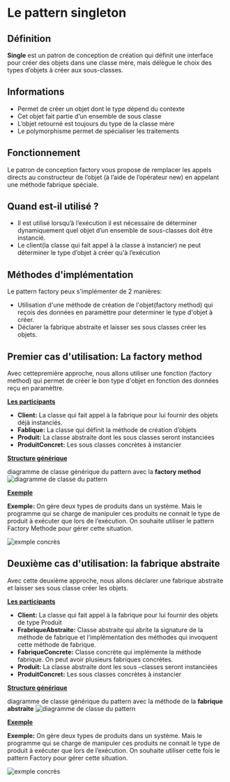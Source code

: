 # Le pattern singleton

## Définition

**Single** est un patron de conception de création qui définit une interface pour créer des objets dans une classe mère, mais délègue le choix des types d’objets à créer aux sous-classes.

## Informations

- Permet de créer un objet dont le type dépend du contexte
- Cet objet fait partie d’un ensemble de sous classe
- L’objet retourné est toujours du type de la classe mère
- Le polymorphisme permet de spécialiser les traitements

## Fonctionnement

Le patron de conception factory vous propose de remplacer les appels directs au constructeur de l’objet (à l’aide de l’opérateur new) en appelant une méthode fabrique spéciale.

## Quand est-il utilisé ?

- Il est utilisé lorsqu’à l’exécution il est nécessaire de déterminer
  dynamiquement quel objet d’un ensemble de sous-classes doit être instancié.
- Le client(la classe qui fait appel à la classe à instancier) ne peut déterminer le type d’objet à créer qu'à l’exécution

## Méthodes d'implémentation

Le pattern factory peux s'implémenter de 2 manières:

- Utilisation d'une méthode de création de l'objet(factory method) qui reçois des données en paramèttre pour determiner le type d'objet à créer.
- Déclarer la fabrique abstraite et laisser ses sous classes créer les objets.

## Premier cas d'utilisation: La factory method

Avec cettepremière approche, nous allons utiliser une fonction (factory method) qui permet de créer le bon type d'objet en fonction des données reçu en paramèttre.

<u>**Les participants**</u>

- **Client:** La classe qui fait appel à la fabrique pour lui fournir des objets déjà instanciés.
- **Fablique:** La classe qui définit la méthode de création d’objets
- **Produit:** La classe abstraite dont les sous classes seront instanciées
- **ProduitConcret:** Les sous classes concrètes à instancier

<u>**Structure générique**</u>

diagramme de classe générique du pattern avec la **factory method**
![diagramme de classe du pattern](https://i.ibb.co/d6LFz7W/factory-method-diagram.png)

<u>**Exemple**</u>

**Exemple:** On gère deux types de produits dans un système. Mais le
programme qui se charge de manipuler ces produits ne connait le type de
produit à exécuter que lors de l’exécution. On souhaite utiliser le pattern
Factory Methode pour gérer cette situation.

![exmple concrès](https://i.ibb.co/7pbjwYD/exemple-en-image.png)

## Deuxième cas d'utilisation: la fabrique abstraite

Avec cette deuxième approche, nous allons déclarer une fabrique abstraite et laisser ses sous classe créer les objets.

<u>**Les participants**</u>

- **Client:** La classe qui fait appel à la fabrique pour lui fournir des objets de type Produit
- **FrabriqueAbstraite:** Classe abstraite qui abrite la signature de la méthode de fabrique et l’implémentation des méthodes qui invoquent cette méthode de fabrique.
- **FabriqueConcrete:** Classe concrète qui implémente la méthode fabrique. On peut avoir plusieurs fabriques concrètes.
- **Produit:** La classe abstraite dont les sous –classes seront instanciées
- **ProduitConcret:** Les sous classes concrètes à instancier

<u>**Structure générique** </u>

diagramme de classe générique du pattern avec la méthode de la **fabrique abstraite**
![diagramme de classe du pattern](https://i.ibb.co/8skqqb0/fabrique-abstraite.png)

<u>**Exemple**</u>

**Exemple:** On gère deux types de produits dans un système. Mais le
programme qui se charge de manipuler ces produits ne connait le type de
produit à exécuter que lors de l’exécution. On souhaite utiliser cette fois le
pattern Factory pour gérer cette situation.

![exmple concrès](https://i.ibb.co/fNtDGtW/exemple-fabrique-abstraite.png)
